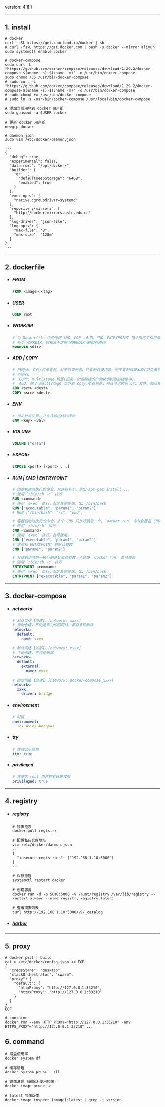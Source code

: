 



version: 4.11.1

------

## 1. install

```shell
# docker
curl -sSL https://get.daocloud.io/docker | sh
# curl -fsSL https://get.docker.com | bash -s docker --mirror aliyun
sudo systemctl enable docker

# docker-compose
sudo curl -L "https://github.com/docker/compose/releases/download/1.29.2/docker-compose-$(uname -s)-$(uname -m)" -o /usr/bin/docker-compose
sudo chmod 755 /usr/bin/docker-compose
# sudo curl -L "https://github.com/docker/compose/releases/download/1.29.2/docker-compose-$(uname -s)-$(uname -m)" -o /usr/bin/docker-compose
# sudo chmod +x /usr/bin/docker-compose
# sudo ln -s /usr/bin/docker-compose /usr/local/bin/docker-compose

# 添加当前用户到 docker 用户组
sudo gpasswd -a $USER docker

# 更新 docker 用户组
newgrp docker

# daemon.json
sudo vim /etc/docker/daemon.json

···
{
  "debug": true,
  "experimental": false,
  "data-root": "/opt/docker/",
  "builder": {
    "gc": {
      "defaultKeepStorage": "64GB",
      "enabled": true
    }
  },
  "exec-opts": [
    "native.cgroupdriver=systemd"
  ],
  "repository-mirrors": [
    "http://docker.mirrors.ustc.edu.cn"
  ],
  "log-driver": "json-file",
  "log-opts": {
    "max-file": "8",
    "max-size": "128m"
  }
}
···
```

------

## 2. dockerfile

- ##### FROM

  ```dockerfile
  FROM <image>:<tag>
  ```

- ##### USER

  ```dockerfile
  USER root
  ```

- ##### WORKDIR

  ```dockerfile
  # 为 Dockerfile 中的任何 ADD、COP`、RUN、CMD、ENTRYPOINT 指令指定工作目录。
  # 多个 WORKDIR，它相对于之前 WORKDIR 的相对路径
  WORKDIR <dir>
  ```

- ##### ADD | COPY

  ```dockerfile
  # 相同点: 文件/目录复制。对于目录而言，只复制目录内容，而不复制目录本身(只负责目录下文件)。
  # 不同点:
  #  COPY: multistage 场景(把前一阶段构建的产物拷贝到当前镜像中)。
  #  ADD: 除了 multistage 之外的 copy 所有功能，并且可以拷贝 uri 文件、解压缩文件并添加至镜像中。
  ADD <src> <dest>
  COPY <src> <dest>
  ```

- ##### ENV

  ```dockerfile
  # 指定环境变量，并在容器运行时保持
  ENV <key> <val>
  ```

- ##### VOLUME

  ```dockerfile
  VOLUME ["data"]
  ```

- ##### EXPOSE

  ```dockerfile
  EXPOSE <port> [<port> ...]
  ```

- ##### RUN | CMD | ENTRYPOINT

  ```dockerfile
  # 镜像构建时执行的命令，允许有多个。例如 apt-get install ...
  # 使用 `/bin/sh -c` 执行
  RUN <command>
  # 使用 `exec` 执行，指定其他终端，如: /bin/bash
  RUN ["executable", "param1", "param2"]
  # RUN ["/bin/bash", "-c", "pwd"]
  
  # 容器启动时执行的命令，多个 CMD 只执行最后一个。`docker run` 命令会覆盖 CMD 参数。
  # 使用 `/bin/sh` 执行
  CMD <command>
  # 使用 `exec` 执行。推荐使用。
  CMD ["executable", "param1", "param2"]
  # 提供给 ENTRYPOINT 的默认参数
  CMD ["param1", "param2"]
  
  # 容器启动时第一执行的命令及其参数。不会被 `docker run` 命令覆盖
  # 使用 `/bin/sh -c` 执行
  ENTRYPOINT <command>
  # 使用 `exec` 执行，指定其他终端，如: /bin/bash
  ENTRYPOINT ["executable", "param1", "param2"]
  ```

------

## 3. docker-compose

- ##### networks

  ```yml
  # 默认网络【自建】。[network: xxxx]
  # 自动创建，不论是否为外部网络，都将自动删除
  networks:
    default:
      name: xxxx
      
  # 默认网络【外部】。[network: xxxx]
  # 手动创建，不自动删除
  networks:
    default:
      external:
        name: xxxx
      
  # 指定网络【自建】。[network: docker-compose_xxxx]
  networks:
    xxxx:
      driver: bridge
  ```
  
- ##### environment

  ```yml
  # 时区
  environment:
    TZ: Asia/Shanghai
  ```

- ##### tty

  ```yml
  # 终端显示颜色
  tty: true
  ```

- ##### privileged

  ```yml
  # 容器内 root 用户拥有超级权限
  privileged: true
  ```

------

## 4.  registry

- ##### registry

  ```shell
  # 镜像拉取
  docker pull registry
  
  # 配置私有仓库地址
  vim /etc/docker/daemon.json
  ···
  {
    "insecure-registries": ["192.168.1.10:5000"]
  }
  ···
  
  # 保存重启
  systemctl restart docker
  
  # 创建容器
  docker run -d -p 5000:5000 -v /munt/registry:/var/lib/registry --restart always --name registry registry:latest
  
  # 查看镜像列表
  curl http://192.168.1.10:5000/v2/_catalog
  ```
  
- ##### [harbor](harbor/README.md)


------

## 5. proxy

```shell
# docker pull | build
cat > /etc/docker/config.json << EOF
{
  "credsStore": "desktop",
  "stackOrchestrator": "swarm",
  "proxy": {
    "default": {
      "httpProxy": "http://127.0.0.1:33210",
      "httpsProxy": "http://127.0.0.1:33210"
    }
  }
}
EOF

# container
docker run --env HTTP_PROXY="http://127.0.0.1:33210" -env HTTPS_PROXY="http://127.0.0.1:33210" ...
```

## 6. command

```shell
# 磁盘使用率
docker system df

# 缓存清理
docker system prune --all

# 镜像清理 (删除无使用镜像)
docker image prune -a

# latest 镜像版本
docker image inspect (image):latest | grep -i version
```
